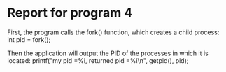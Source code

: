 # Report for program 4
First, the program calls the fork() function, which creates a child process:
int pid = fork();


Then the application will output the PID of the processes in which it is located:
printf("my pid =%i, returned pid =%i\n", getpid(), pid);
